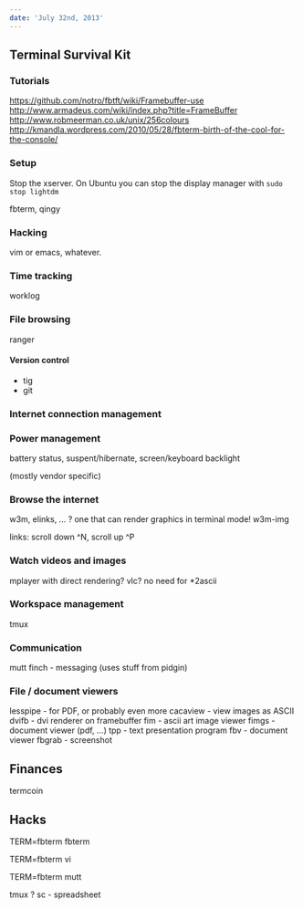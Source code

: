 ```yaml
---
date: 'July 32nd, 2013'
---
```


## Terminal Survival Kit

### Tutorials

https://github.com/notro/fbtft/wiki/Framebuffer-use
http://www.armadeus.com/wiki/index.php?title=FrameBuffer
http://www.robmeerman.co.uk/unix/256colours
http://kmandla.wordpress.com/2010/05/28/fbterm-birth-of-the-cool-for-the-console/

### Setup

Stop the xserver.
On Ubuntu you can stop the display manager with `sudo stop lightdm`

fbterm, qingy

### Hacking

vim or emacs, whatever.

### Time tracking

worklog

### File browsing

ranger

#### Version control

- tig
- git

### Internet connection management


### Power management

battery status, suspent/hibernate, screen/keyboard backlight

(mostly vendor specific)

### Browse the internet

w3m, elinks, ... ? one that can render graphics in terminal mode!
w3m-img

links: scroll down ^N, scroll up ^P

### Watch videos and images

mplayer with direct rendering?
vlc?
no need for \*2ascii

### Workspace management

tmux

### Communication

mutt
finch - messaging (uses stuff from pidgin)

### File / document viewers

lesspipe - for PDF, or probably even more
cacaview - view images as ASCII
dvifb - dvi renderer on framebuffer
fim - ascii art image viewer
fimgs - document viewer (pdf, ...)
tpp - text presentation program
fbv - document viewer
fbgrab - screenshot

## Finances

termcoin

## Hacks

TERM=fbterm fbterm

TERM=fbterm vi

TERM=fbterm mutt

tmux ?
sc - spreadsheet

